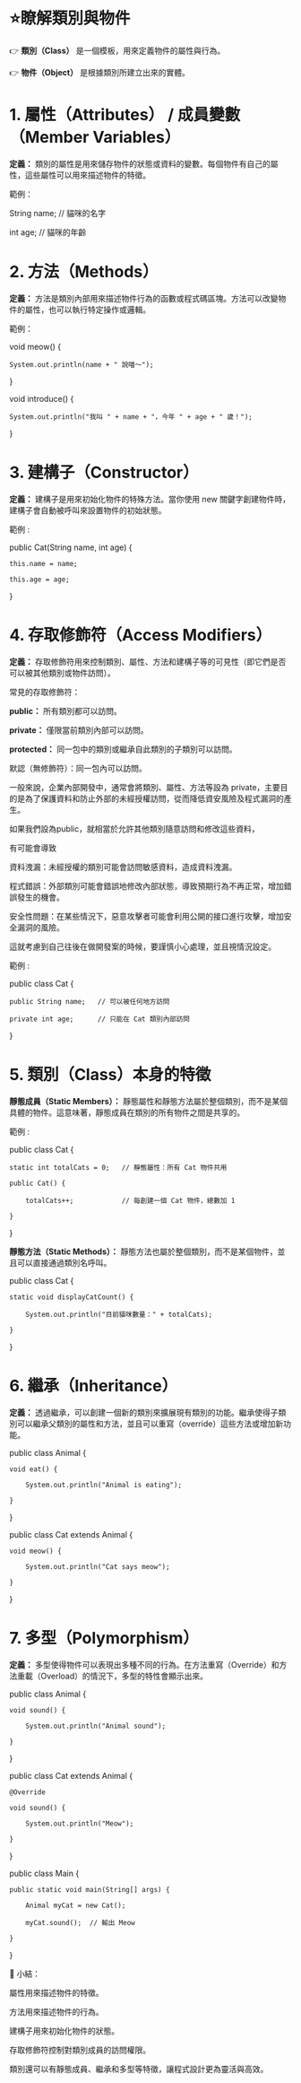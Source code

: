 # ⭐瞭解類別與物件

👉 **類別（Class）** 是一個模板，用來定義物件的屬性與行為。

👉 **物件（Object）** 是根據類別所建立出來的實體。

# 1. 屬性（Attributes） / 成員變數（Member Variables）

**定義：** 類別的屬性是用來儲存物件的狀態或資料的變數。每個物件有自己的屬性，這些屬性可以用來描述物件的特徵。

範例：

String name;   // 貓咪的名字

int age;       // 貓咪的年齡

# 2. 方法（Methods）

**定義：** 方法是類別內部用來描述物件行為的函數或程式碼區塊。方法可以改變物件的屬性，也可以執行特定操作或邏輯。

範例：

void meow() {

    System.out.println(name + " 說喵～");
    
}

void introduce() {

    System.out.println("我叫 " + name + "，今年 " + age + " 歲！");
    
}

# 3. 建構子（Constructor）

**定義：** 建構子是用來初始化物件的特殊方法。當你使用 new 關鍵字創建物件時，建構子會自動被呼叫來設置物件的初始狀態。

範例 : 

public Cat(String name, int age) {

    this.name = name;
    
    this.age = age;
    
}


# 4. 存取修飾符（Access Modifiers）

**定義：** 存取修飾符用來控制類別、屬性、方法和建構子等的可見性（即它們是否可以被其他類別或物件訪問）。

常見的存取修飾符：

**public：** 所有類別都可以訪問。

**private：** 僅限當前類別內部可以訪問。

**protected：** 同一包中的類別或繼承自此類別的子類別可以訪問。

默認（無修飾符）：同一包內可以訪問。

一般來說，企業內部開發中，通常會將類別、屬性、方法等設為 private，主要目的是為了保護資料和防止外部的未經授權訪問，從而降低資安風險及程式漏洞的產生。

如果我們設為public，就相當於允許其他類別隨意訪問和修改這些資料，

有可能會導致

資料洩漏：未經授權的類別可能會訪問敏感資料，造成資料洩漏。

程式錯誤：外部類別可能會錯誤地修改內部狀態，導致預期行為不再正常，增加錯誤發生的機會。

安全性問題：在某些情況下，惡意攻擊者可能會利用公開的接口進行攻擊，增加安全漏洞的風險。

這就考慮到自己往後在做開發案的時候，要謹慎小心處理，並且視情況設定。

範例 :

public class Cat {

    public String name;   // 可以被任何地方訪問
    
    private int age;      // 只能在 Cat 類別內部訪問
    
}

# 5. 類別（Class）本身的特徵

**靜態成員（Static Members）：** 靜態屬性和靜態方法屬於整個類別，而不是某個具體的物件。這意味著，靜態成員在類別的所有物件之間是共享的。

範例 : 

public class Cat {

    static int totalCats = 0;   // 靜態屬性：所有 Cat 物件共用
    
    public Cat() {
    
        totalCats++;            // 每創建一個 Cat 物件，總數加 1
        
    }
    
}

**靜態方法（Static Methods）：** 靜態方法也屬於整個類別，而不是某個物件，並且可以直接通過類別名呼叫。

public class Cat {

    static void displayCatCount() {
    
        System.out.println("目前貓咪數量：" + totalCats);
        
    }
    
}

# 6. 繼承（Inheritance）

**定義：** 透過繼承，可以創建一個新的類別來擴展現有類別的功能。繼承使得子類別可以繼承父類別的屬性和方法，並且可以重寫（override）這些方法或增加新功能。

public class Animal {

    void eat() {
    
        System.out.println("Animal is eating");
        
    }
    
}

public class Cat extends Animal {

    void meow() {
    
        System.out.println("Cat says meow");
        
    }
    
}

# 7. 多型（Polymorphism）

**定義：** 多型使得物件可以表現出多種不同的行為。在方法重寫（Override）和方法重載（Overload）的情況下，多型的特性會顯示出來。

public class Animal {

    void sound() {
    
        System.out.println("Animal sound");
        
    }
    
}

public class Cat extends Animal {

    @Override
    
    void sound() {
    
        System.out.println("Meow");
        
    }
    
}

public class Main {

    public static void main(String[] args) {
    
        Animal myCat = new Cat();
        
        myCat.sound();  // 輸出 Meow
        
    }
    
}

🧠 小結：

屬性用來描述物件的特徵。

方法用來描述物件的行為。

建構子用來初始化物件的狀態。

存取修飾符控制對類別成員的訪問權限。

類別還可以有靜態成員、繼承和多型等特徵，讓程式設計更為靈活與高效。
